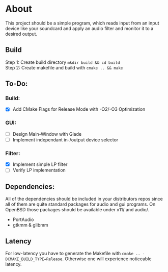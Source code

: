 # About  
This project should be a simple program, which reads input from an input device like your soundcard and apply an audio filter and monitor it to a desired output. 

## Build
Step 1: Create build directory  ``mkdir build && cd build``  
Step 2: Create makefile and build with   ``cmake .. && make``  

## To-Do:
### Build:
 - [x] Add CMake Flags for Release Mode with -O2/-O3 Optimization  
### GUI: 
 - [ ] Design Main-Window with Glade
 - [ ] Implement independant in-/output device selector
### Filter:
 - [x] Implement simple LP filter
 - [ ] Verify LP implementation

## Dependencies:
All of the dependencies should be included in your distributors repos since all of them are quite standard packages for audio and gui programs. On OpenBSD those packages should be available under x11/ and audio/.
 - PortAudio
 - gtkmm & glibmm 

 ## Latency
 For low-latency you have to generate the Makefile with ``cmake .. -DCMAKE_BUILD_TYPE=Release``. Otherwise one will experience noticeable latency.
 